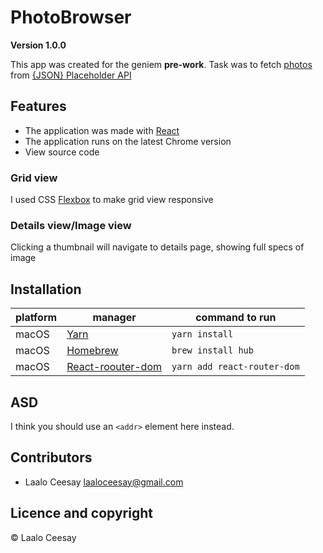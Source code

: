 # PhotoBrowser

**Version 1.0.0**

This app was created for the geniem  **pre-work**. Task was to fetch [photos](http://jsonplaceholder.typicode.com/photos) from [{JSON} Placeholder API](http://jsonplaceholder.typicode.com)

## Features

* The application was made with [React](https://reactjs.org/)
* The application runs on the latest Chrome version
* View source code 

### Grid view

I used CSS [Flexbox](https://css-tricks.com/snippets/css/a-guide-to-flexbox/) to make grid view responsive

### Details view/Image view

Clicking a thumbnail will navigate to details page, showing full specs of image

## Installation

platform | manager | command to run
---------|---------|---------------
macOS | [Yarn](https://yarnpkg.com/cli/install) | `yarn install`
macOS | [Homebrew](https://docs.brew.sh/Installation) | `brew install hub`
macOS | [React-roouter-dom](https://reactrouter.com/web/guides/quick-start) | `yarn add react-router-dom`

## ASD

I think you should use an
`<addr>` element here instead.


## Contributors

- Laalo Ceesay <laaloceesay@gmail.com>

## Licence and copyright

© Laalo Ceesay

